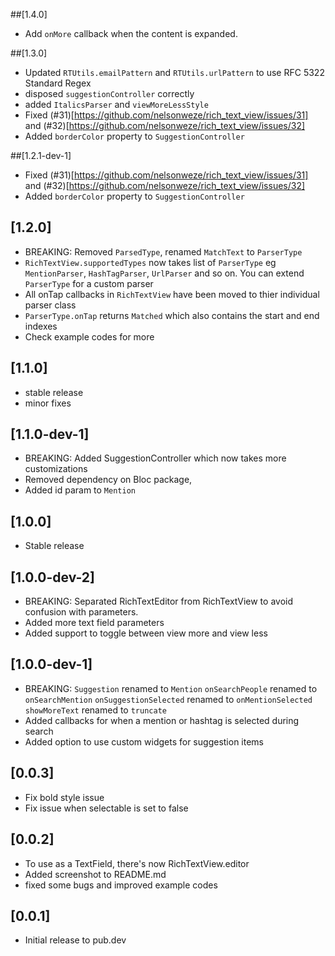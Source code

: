 ##[1.4.0]
- Add `onMore` callback when the content is expanded.

##[1.3.0]

- Updated `RTUtils.emailPattern` and `RTUtils.urlPattern` to use RFC 5322 Standard Regex
- disposed `suggestionController` correctly
- added `ItalicsParser` and `viewMoreLessStyle`
- Fixed (#31)[https://github.com/nelsonweze/rich_text_view/issues/31] and (#32)[https://github.com/nelsonweze/rich_text_view/issues/32]
- Added `borderColor` property to `SuggestionController`

##[1.2.1-dev-1]

- Fixed (#31)[https://github.com/nelsonweze/rich_text_view/issues/31] and (#32)[https://github.com/nelsonweze/rich_text_view/issues/32]
- Added `borderColor` property to `SuggestionController`

## [1.2.0]

- BREAKING: Removed `ParsedType`, renamed `MatchText` to `ParserType`
- `RichTextView.supportedTypes` now takes list of `ParserType` eg `MentionParser`, `HashTagParser`, `UrlParser` and so on. You can extend `ParserType` for a custom parser
- All onTap callbacks in `RichTextView` have been moved to thier individual parser class
- `ParserType.onTap` returns `Matched` which also contains the start and end indexes
- Check example codes for more

## [1.1.0]

- stable release
- minor fixes

## [1.1.0-dev-1]

- BREAKING: Added SuggestionController which now takes more customizations
- Removed dependency on Bloc package,
- Added id param to `Mention`

## [1.0.0]

- Stable release

## [1.0.0-dev-2]

- BREAKING: Separated RichTextEditor from RichTextView to avoid confusion with parameters.
- Added more text field parameters
- Added support to toggle between view more and view less

## [1.0.0-dev-1]

- BREAKING: `Suggestion` renamed to `Mention`
  `onSearchPeople` renamed to `onSearchMention`
  `onSuggestionSelected` renamed to `onMentionSelected`
  `showMoreText` renamed to `truncate`
- Added callbacks for when a mention or hashtag is selected during search
- Added option to use custom widgets for suggestion items

## [0.0.3]

- Fix bold style issue
- Fix issue when selectable is set to false

## [0.0.2]

- To use as a TextField, there's now RichTextView.editor
- Added screenshot to README.md
- fixed some bugs and improved example codes

## [0.0.1]

- Initial release to pub.dev
